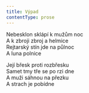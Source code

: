 ```yaml
---
title: Výpad
contentType: prose
---
```


<section>

Nebesklon sklápí k mužům noc  
A k zbroji zbroj a helmice  
Rejtarský stín jde na půlnoc  
A luna polnice

Její břesk proti rozbřesku  
Samet tmy tře se po rzi dne  
A muži sáhnou na přezku  
A strach je pobídne

</section>
